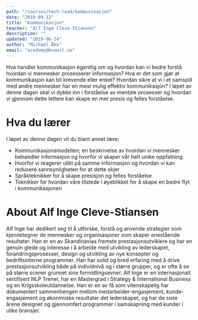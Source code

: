 ```yaml
---
path: "/courses/tech-lead/kommunikasjon"
date: "2019-09-12"
title: "Kommunikasjon"
teacher: "Alf Inge Cleve-Stiansen"
description: ""
updated: "2019-06-24"
author: "Michael Åhs"
email: "academy@knowit.no"
---
```


Hva handler kommunikasjon egentlig om og hvordan kan vi bedre forstå hvordan
vi mennesker prosesserer informasjon? Hva er det som gjør at kommunikasjon kan
bli krevende eller enkel? Hvordan sikre at vi i et samspill med andre
mennesker har en mest mulig effektiv kommunikasjon? I løpet av denne dagen
skal vi dykke inn i forståelse av mentale prosesser og hvordan vi gjennom
dette lettere kan skape en mer presis og felles forståelse.

# Hva du lærer

I løpet av denne dagen vil du blant annet lære;

- Kommunikasjonsmodellen; en beskrivelse av hvordan vi mennesker behandler
  informasjon og hvorfor vi skaper vår helt unike oppfatning.
- Hvorfor vi reagerer ulikt på samme informasjon og hvordan vi kan redusere
  sannsynligheten for at dette skjer
- Språkteknikker for å skape presisjon og felles forståelse
- Teknikker for hvordan våre tilstede i øyeblikket for å skape en bedre flyt i
  kommunikasjonen

# About Alf Inge Cleve-Stiansen

Alf Inge har dedikert seg til å utforske, forstå og anvende strategier som
kjennetegner de mennesker og organisasjoner som skaper enestående resultater.
Han er en av Skandinavias fremste prestasjonsutviklere og har en genuin glede
og interesse i å arbeide med utvikling av lederskapet, forandringsprosesser,
design og utvikling av nye konsepter og bedriftsinterne programmer. Han har
solid og bred erfaring med å drive prestasjonsutvikling både på individnivå og
i større grupper, og er ofte å se på større scener grunnet sine
formidlingsevner. Alf Inge er en internasjonalt sertifisert NLP Trener, har en
Mastergrad i Strategy & International Business og en Krigsskoleutdannelse. Han
er en av få som vitenskapelig har dokumentert sammenhengen mellom
medarbeider-engasjement, kunde-engasjement og økonimiske resultater det
lederskapet, og har de siste årene designet og gjennomført programmer i
samskapning med kunder i ulike bransjer.
